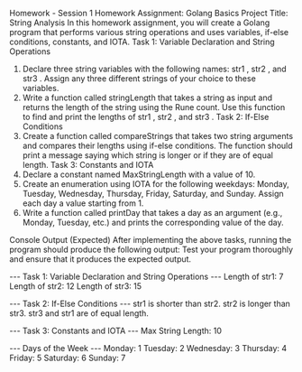 Homework - Session 1
Homework Assignment: Golang Basics
Project Title: String Analysis
In this homework assignment, you will create a Golang program that performs various string operations and uses variables, if-else conditions, constants,
and IOTA.
Task 1: Variable Declaration and String Operations
1. Declare three string variables with the following names: str1 , str2 , and str3 . Assign any three different strings of your choice to these variables.
2. Write a function called stringLength that takes a string as input and returns the length of the string using the Rune count. Use this function to find
and print the lengths of str1 , str2 , and str3 .
Task 2: If-Else Conditions
1. Create a function called compareStrings that takes two string arguments and compares their lengths using if-else conditions. The function should
print a message saying which string is longer or if they are of equal length.
Task 3: Constants and IOTA
1. Declare a constant named MaxStringLength with a value of 10.
2. Create an enumeration using IOTA for the following weekdays: Monday, Tuesday, Wednesday, Thursday, Friday, Saturday, and Sunday. Assign each
day a value starting from 1.
3. Write a function called printDay that takes a day as an argument (e.g., Monday, Tuesday, etc.) and prints the corresponding value of the day.

Console Output (Expected)
After implementing the above tasks, running the program should produce the following output: Test your program thoroughly and ensure that it produces the expected output.

--- Task 1: Variable Declaration and String Operations ---
Length of str1: 7
Length of str2: 12
Length of str3: 15

--- Task 2: If-Else Conditions ---
str1 is shorter than str2.
str2 is longer than str3.
str3 and str1 are of equal length.

--- Task 3: Constants and IOTA ---
Max String Length: 10

--- Days of the Week ---
Monday: 1
Tuesday: 2
Wednesday: 3
Thursday: 4
Friday: 5
Saturday: 6
Sunday: 7
